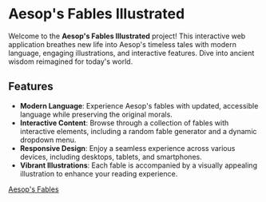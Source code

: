 # Aesop's Fables Illustrated

Welcome to the **Aesop's Fables Illustrated** project! This interactive web application breathes new life into Aesop's timeless tales with modern language, engaging illustrations, and interactive features. Dive into ancient wisdom reimagined for today's world.

## Features

- **Modern Language**: Experience Aesop's fables with updated, accessible language while preserving the original morals.
- **Interactive Content**: Browse through a collection of fables with interactive elements, including a random fable generator and a dynamic dropdown menu.
- **Responsive Design**: Enjoy a seamless experience across various devices, including desktops, tablets, and smartphones.
- **Vibrant Illustrations**: Each fable is accompanied by a visually appealing illustration to enhance your reading experience.

[Aesop's Fables](https://github.io/zalbright90/aesops-fables)
